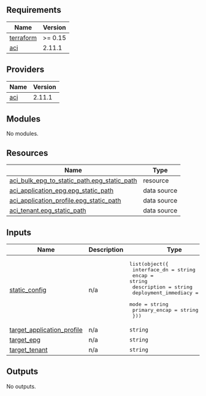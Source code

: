 <!-- BEGIN_TF_DOCS -->
## Requirements

| Name | Version |
|------|---------|
| <a name="requirement_terraform"></a> [terraform](#requirement\_terraform) | >= 0.15 |
| <a name="requirement_aci"></a> [aci](#requirement\_aci) | 2.11.1 |

## Providers

| Name | Version |
|------|---------|
| <a name="provider_aci"></a> [aci](#provider\_aci) | 2.11.1 |

## Modules

No modules.

## Resources

| Name | Type |
|------|------|
| [aci_bulk_epg_to_static_path.epg_static_path](https://registry.terraform.io/providers/ciscodevnet/aci/2.11.1/docs/resources/bulk_epg_to_static_path) | resource |
| [aci_application_epg.epg_static_path](https://registry.terraform.io/providers/ciscodevnet/aci/2.11.1/docs/data-sources/application_epg) | data source |
| [aci_application_profile.epg_static_path](https://registry.terraform.io/providers/ciscodevnet/aci/2.11.1/docs/data-sources/application_profile) | data source |
| [aci_tenant.epg_static_path](https://registry.terraform.io/providers/ciscodevnet/aci/2.11.1/docs/data-sources/tenant) | data source |

## Inputs

| Name | Description | Type | Default | Required |
|------|-------------|------|---------|:--------:|
| <a name="input_static_config"></a> [static\_config](#input\_static\_config) | n/a | <pre>list(object({<br/>    interface_dn         = string<br/>    encap                = string<br/>    description          = string<br/>    deployment_immediacy = string<br/>    mode                 = string<br/>    primary_encap        = string<br/>  }))</pre> | n/a | yes |
| <a name="input_target_application_profile"></a> [target\_application\_profile](#input\_target\_application\_profile) | n/a | `string` | n/a | yes |
| <a name="input_target_epg"></a> [target\_epg](#input\_target\_epg) | n/a | `string` | n/a | yes |
| <a name="input_target_tenant"></a> [target\_tenant](#input\_target\_tenant) | n/a | `string` | n/a | yes |

## Outputs

No outputs.
<!-- END_TF_DOCS -->